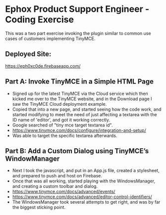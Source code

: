 # Ephox Product Support Engineer -  Coding Exercise
This was a two part exercise invoking the plugin similar to common use cases of customers implementing TinyMCE.

## Deployed Site:
https://eph0xc0de.firebaseapp.com/

## Part A: Invoke TinyMCE in a Simple HTML Page
* Signed up for the latest TinyMCE via the Cloud service which then kicked me over to the TinyMCE website, and in the Download page I saw the TinyMCE Cloud deployment example.
* Copied that into a new page, and started seeing how the code work, and started modifying to meet the need of just affecting a textarea with the ID name of 'editor', and got it working correctly.
* Google searched of "tiny mce target textarea id".
* https://www.tinymce.com/docs/configure/integration-and-setup/
* Was able to target the specific textarea afterwards.

## Part B: Add a Custom Dialog using TinyMCE’s WindowManager
* Next I took the javascript, and put in an App.js file, created a stylesheet, and prepared to push and host on Firebase.
* Once that was all working, started playing with the WindowsManager, and creating a custom toolbar and dialog.
* https://www.tinymce.com/docs/advanced/events/
* https://www.tinymce.com/docs/advanced/editor-control-identifiers/
* The WindowsManager took several attempts to get right, and was by far the biggest sticking point.
